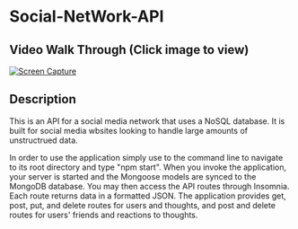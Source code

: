 # Social-NetWork-API

## Video Walk Through (Click image to view)
[![Screen Capture](https://img.youtube.com/vi/M2yoCyxoBTA/0.jpg)](https://youtu.be/M2yoCyxoBTA)

## Description

This is an API for a social media network that uses a NoSQL database. It is built for social media wbsites looking to handle large amounts of unstructrued data. 

In order to use the application simply use to the command line to navigate to its root directory and type "npm start". When you invoke the application, your server is started and the Mongoose models are synced to the MongoDB database. You may then access the API routes through Insomnia. Each route returns data in a formatted JSON. The application provides get, post, put, and delete routes for users and thoughts, and post and delete routes for users' friends and reactions to thoughts.
